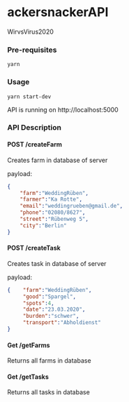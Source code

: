 # ackersnackerAPI
WirvsVirus2020

### Pre-requisites

```shell
yarn 
```

### Usage


```shell
yarn start-dev
```

API is running on http://localhost:5000 


### API Description


#### POST /createFarm
Creates farm in database of server

payload: 

```json
{ 
    "farm":"WeddingRüben",
    "farmer":"Ka Rotte",
    "email":"weddingrueben@gmail.de",
    "phone":"02080/8627",
    "street":"Rübenweg 5", 
    "city":"Berlin" 
}
```

#### POST /createTask
Creates task in database of server

payload: 

```json
{    "farm":"WeddingRüben",
     "good":"Spargel",
     "spots":4,
     "date":"23.03.2020",
     "burden":"schwer",
     "transport":"Abholdienst"
}

```
#### Get /getFarms

Returns all farms in database 


#### Get /getTasks

Returns all tasks in database 

